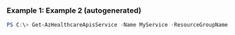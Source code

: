 ### Example 1: Example 2 (autogenerated)
```powershell
PS C:\> Get-AzHealthcareApisService -Name MyService -ResourceGroupName MyResourceGroup
```

